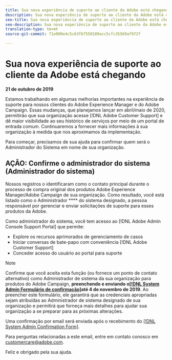 ```yaml
---
title: Sua nova experiência de suporte ao cliente da Adobe está chegando - entre em contato com a implantação do Campaign
description: Sua nova experiência de suporte ao cliente da Adobe está chegando - entre em contato com a implantação do Campaign
seo-title: Sua nova experiência de suporte ao cliente da Adobe está chegando - entre em contato com a implantação do Campaign
seo-description: Sua nova experiência de suporte ao cliente da Adobe está chegando - entre em contato com a implantação do Campaign
translation-type: tm+mt
source-git-commit: 71e000e4c5c63f67550109acc5cfc35569af972f

---
```



# Sua nova experiência de suporte ao cliente da Adobe está chegando

**21 de outubro de 2019**

Estamos trabalhando em algumas melhorias importantes na experiência de suporte para nossos clientes do Adobe Experience Manager e do Adobe Campaign. Essas mudanças, que planejamos lançar em abril/maio de 2020, permitirão que sua organização acesse [!DNL Adobe Customer Support] e dê maior visibilidade ao seu histórico de serviços por meio de um portal de entrada comum. Continuaremos a fornecer mais informações à sua organização à medida que nos aproximamos da implementação.

Para começar, precisamos de sua ajuda para confirmar quem será o Administrador do Sistema em nome de sua organização.

## AÇÃO: Confirme o administrador do sistema (Administrador do sistema)

Nossos registros o identificaram como o contato principal durante o processo de compra original dos produtos Adobe Experience Manager/Adobe Campaign de sua organização. Como resultado, você está listado como o Administrador **** do sistema designado, a pessoa responsável por gerenciar e enviar solicitações de suporte para esses produtos da Adobe.

Como administrador do sistema, você tem acesso ao [!DNL Adobe Admin Console Support Portal] que permite:

* Explore os recursos aprimorados de gerenciamento de casos
* Iniciar conversas de bate-papo com conveniência [!DNL Adobe Customer Support]
* Conceder acesso do usuário ao portal para suporte

>[!NOTE]
>Confirme que você aceita esta função (ou fornece um ponto de contato alternativo) como Administrador de sistema da sua organização para produtos do Adobe Campaign, **preenchendo e enviando o[[!DNL System Admin Formulário de confirmação]](https://adobe.allegiancetech.com/cgi-bin/qwebcorporate.dll?idx=N5M8RY)até 4 de novembro de 2019**.
>Ao preencher este formulário, ele garantirá que as credenciais apropriadas sejam atribuídas ao Administrador de sistema designado de sua organização e permitirá que forneça mais detalhes para ajudar sua organização a se preparar para as próximas alterações.

Uma confirmação por email será enviada após o recebimento do [[!DNL System Admin Confirmation Form]](https://adobe.allegiancetech.com/cgi-bin/qwebcorporate.dll?idx=N5M8RY).

Para perguntas relacionadas a este email, entre em contato conosco em customercare@adobe.com.

Feliz e obrigado pela sua ajuda.
